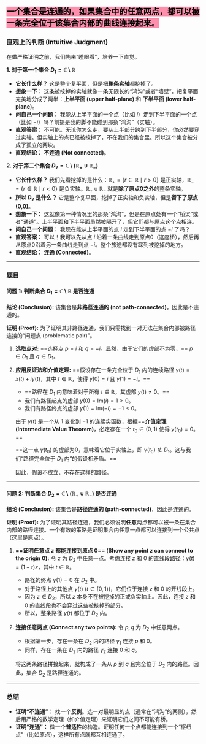 

**<mark style="background: #FF5582A6;">一个集合是连通的，如果集合中的任意两点，都可以被一条完全位于该集合内部的曲线连接起来。
</mark>**
---

### **直观上的判断 (Intuitive Judgment)**

在做严格证明之前，我们先来“瞪眼看”，培养一下直觉。

**1. 对于第一个集合 $D_1 = \mathbb{C} \setminus \mathbb{R}$**

*   **它长什么样？** 这是整个复平面，但是把**整条实轴**都挖掉了。
*   **想象一下：** 这条被挖掉的实轴就像一条无限长的“鸿沟”或者“墙壁”，把复平面完美地分成了两半：**上半平面 (upper half-plane)** 和 **下半平面 (lower half-plane)**。
*   **问自己一个问题：** 我能从上半平面的一个点（比如 $i$）走到下半平面的一个点（比如 $-i$）吗？前提是我的脚不能碰到那条“鸿沟”（实轴）。
*   **直观答案：** 不可能。无论你怎么走，要从上半部分跨到下半部分，你必然要穿过实轴。但实轴上的点已经被挖掉了，不在我们的集合里。所以这个集合被分成了孤立的两块。
*   **直观结论：** **不连通 (Not connected)**。

**2. 对于第二个集合 $D_2 = \mathbb{C} \setminus (\mathbb{R}_+ \cup \mathbb{R}_-)$**

*   **它长什么样？** 我们先看挖掉的是什么：$\mathbb{R}_+ = \{r \in \mathbb{R} \mid r > 0\}$ 是正实轴，$\mathbb{R}_- = \{r \in \mathbb{R} \mid r < 0\}$ 是负实轴。$\mathbb{R}_+ \cup \mathbb{R}_-$ 就是**除了原点0之外**的整条实轴。
*   **所以 $D_2$ 是什么？** 它是整个复平面，挖掉了正实轴和负实轴，但是**留下了原点 (0,0)**。
*   **想象一下：** 这就像第一种情况里的那条“鸿沟”，但是在原点处有一个“桥梁”或者“通道”。上半平面和下半平面虽然被隔开了，但它们都与原点这个点相连。
*   **问自己一个问题：** 我现在能从上半平面的点 $i$ 走到下半平面的点 $-i$ 了吗？
*   **直观答案：** 可以！我可以先从点 $i$ 沿着一条曲线走到原点0（这座桥），然后再从原点0沿着另一条曲线走到点 $-i$。整个旅途都没有踩到被挖掉的地方。
*   **直观结论：** **连通 (Connected)**。

---

### **题目**

#### **问题 1: 判断集合 $D_1 = \mathbb{C} \setminus \mathbb{R}$ 是否连通**

**结论 (Conclusion):**
该集合是**非路径连通的 (not path-connected)**，因此是不连通的。

**证明 (Proof):**
为了证明其非路径连通，我们只需找到一对无法在集合内部被路径连接的“问题点 (problematic pair)”。

1.  **选取点对:**
    ==选择点 $p = i$ 和 $q = -i$。显然，由于它们的虚部不为零，== $p \in D_1$ 且 $q \in D_1$。

2.  **应用反证法和介值定理:**
    ==假设存在一条完全位于 $D_1$ 内的连续路径 $\gamma(t) = x(t) + iy(t)$，其中 $t \in \mathbb{R}$，使得 $\gamma(0) = i$ 且 $\gamma(1) = -i$。==
    
    *   ==路径在 $D_1$ 内意味着对于所有 $t \in\mathbb{R}$，其虚部 $y(t) \neq 0$。==
    *   我们有路径起点的虚部 $y(0) = \text{Im}(i) = 1 > 0$。
    *   我们有路径终点的虚部 $y(1) = \text{Im}(-i) = -1 < 0$。
    
    由于 $y(t)$ 是一个从 $1$ 变化到 $-1$ 的连续实函数，根据==**介值定理 (Intermediate Value Theorem)**，必定存在一个 $t_0 \in (0, 1)$ 使得 $y(t_0) = 0$。==
    
    ==这一点 $\gamma(t_0)$ 的虚部为0，意味着它位于实轴上，即 $\gamma(t_0) \notin D_1$。这与我们“路径完全位于 $D_1$ 内”的假设相矛盾。==
    
    因此，假设不成立，不存在这样的路径。

---

#### **问题 2: 判断集合 $D_2 = \mathbb{C} \setminus (\mathbb{R}_+ \cup \mathbb{R}_-)$ 是否连通**

**结论 (Conclusion):**
该集合是**路径连通的 (path-connected)**，因此是连通的。

**证明 (Proof):**
为了证明其路径连通，我们必须说明**任意**两点都可以被一条在集合内部的路径连接。一个有效的策略是证明集合内任意一点都可以连接到一个公共点（这里是原点）。

1.  **==证明任意点 $z$ 都能连接到原点 $0$== (Show any point $z$ can connect to the origin $0$):**
    令 $z$ 为 $D_2$ 中任意一点。考虑连接 $z$ 和 $0$ 的直线段路径：$\gamma(t) = (1-t)z$，其中 $t \in\mathbb{R}$。
    
    *   路径的终点 $\gamma(1) = 0$ 在 $D_2$ 中。
    *   对于路径上的其他点 $\gamma(t)$ ($t \in [0, 1)$)，它们位于连接 $z$ 和 $0$ 的开线段上。
    *   因为 $z \in D_2$，所以 $z$ 本身不在被挖掉的正或负实轴上。因此，连接 $z$ 和 $0$ 的直线段也不会穿过这些被挖掉的部分。
    *   所以，整条路径 $\gamma(t)$ 都位于 $D_2$ 内。

2.  **连接任意两点 (Connect any two points):**
    令 $p, q$ 为 $D_2$ 中任意两点。
    *   根据第一步，存在一条在 $D_2$ 内的路径 $\gamma_1$ 连接 $p$ 和 $0$。
    *   同样，存在一条在 $D_2$ 内的路径 $\gamma_2$ 连接 $0$ 和 $q$。
    
    将这两条路径拼接起来，就构成了一条从 $p$ 到 $q$ 且完全位于 $D_2$ 内的路径。因此，集合 $D_2$ 是路径连通的。

---

### **总结**

*   **证明“不连通”：** 找一个**反例**。选一对最明显的点（通常在“鸿沟”的两侧），然后用严格的数学定理（如介值定理）来证明它们之间不可能有桥。
*   **证明“连通”：** 做一个**普适性**的构造。证明任何一个点都能连接到一个“枢纽点”（比如原点），这样所有点就都互相连通了。


